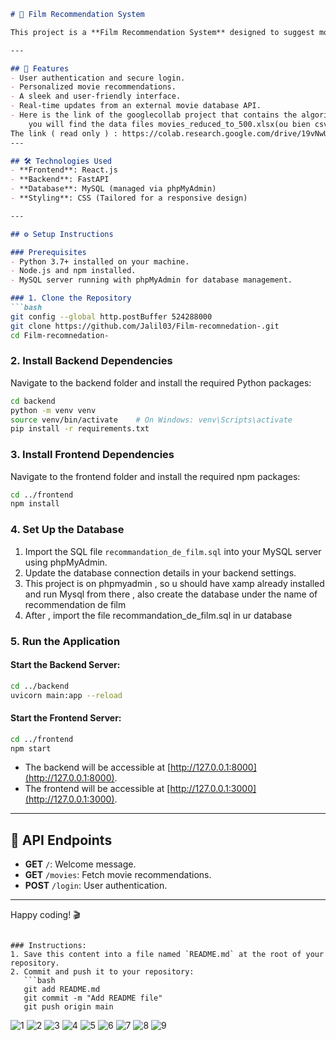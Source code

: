 
```markdown
# 🎥 Film Recommendation System

This project is a **Film Recommendation System** designed to suggest movies based on user preferences. It leverages modern web technologies and a robust backend for delivering personalized recommendations.

---

## 🌟 Features
- User authentication and secure login.
- Personalized movie recommendations.
- A sleek and user-friendly interface.
- Real-time updates from an external movie database API.
- Here is the link of the googlecollab project that contains the algorithms without api ,
    you will find the data files movies_reduced_to_500.xlsx(ou bien csv) & ratings_reduced_to_500.xlsx(ou bien csv) din the backend file 
The link ( read only ) : https://colab.research.google.com/drive/19vNwUj_G41fK0gIVzBGq6iV-xIZTAM6H?usp=sharing 
---

## 🛠️ Technologies Used
- **Frontend**: React.js
- **Backend**: FastAPI
- **Database**: MySQL (managed via phpMyAdmin)
- **Styling**: CSS (Tailored for a responsive design)

---

## ⚙️ Setup Instructions

### Prerequisites
- Python 3.7+ installed on your machine.
- Node.js and npm installed.
- MySQL server running with phpMyAdmin for database management.

### 1. Clone the Repository
```bash
git config --global http.postBuffer 524288000 
git clone https://github.com/Jalil03/Film-recomnedation-.git
cd Film-recomnedation-
```

### 2. Install Backend Dependencies
Navigate to the backend folder and install the required Python packages:
```bash
cd backend
python -m venv venv
source venv/bin/activate    # On Windows: venv\Scripts\activate
pip install -r requirements.txt
```

### 3. Install Frontend Dependencies
Navigate to the frontend folder and install the required npm packages:
```bash
cd ../frontend
npm install
```

### 4. Set Up the Database
1. Import the SQL file `recommandation_de_film.sql` into your MySQL server using phpMyAdmin.
2. Update the database connection details in your backend settings.
3. This project is on phpmyadmin , so u should have xamp already installed and run Mysql from there , also create the database under the name of recommendation de film
4. After , import the file recommandation_de_film.sql in ur database 

### 5. Run the Application
#### Start the Backend Server:
```bash
cd ../backend
uvicorn main:app --reload
```

#### Start the Frontend Server:
```bash
cd ../frontend
npm start
```

- The backend will be accessible at [http://127.0.0.1:8000](http://127.0.0.1:8000).
- The frontend will be accessible at [http://127.0.0.1:3000](http://127.0.0.1:3000).

---

## 🚀 API Endpoints
- **GET** `/`: Welcome message.
- **GET** `/movies`: Fetch movie recommendations.
- **POST** `/login`: User authentication.

---

Happy coding! 🎬
```

### Instructions:
1. Save this content into a file named `README.md` at the root of your repository.
2. Commit and push it to your repository:
   ```bash
   git add README.md
   git commit -m "Add README file"
   git push origin main
   ```

![1](https://github.com/user-attachments/assets/7babb47d-6f9a-445b-b584-7d2d4969d99a)
![2](https://github.com/user-attachments/assets/b5faf6b2-62cb-44fb-835d-017f93c6cd25)
![3](https://github.com/user-attachments/assets/29ea7a45-7076-4629-8d16-410b0c02e8ad)
![4](https://github.com/user-attachments/assets/26bed995-01dc-4051-94a0-5a9e629316a0)
![5](https://github.com/user-attachments/assets/9f077960-66ee-42a8-a7c3-e1b47f83a600)
![6](https://github.com/user-attachments/assets/e3cdd174-22e2-4ce3-b14a-5899362b32fa)
![7](https://github.com/user-attachments/assets/efc5af9c-f2d5-4864-9cd0-16ac93bf879d)
![8](https://github.com/user-attachments/assets/9c43c5d2-c8fd-477a-b5ea-cc4b1f128f39)
![9](https://github.com/user-attachments/assets/6276e458-0ad9-4775-849b-266e0e87075b)






